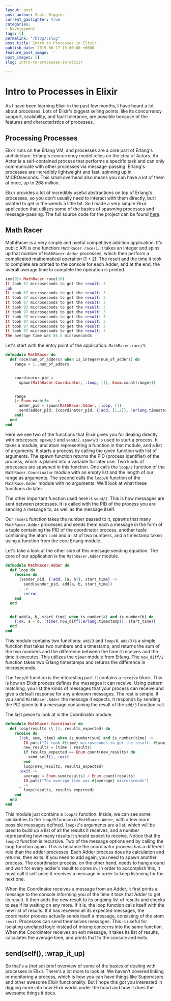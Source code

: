 ```yaml
---
layout: post
post_author: Scott Wiggins
current_gaslighter: true
categories:
- Development
tags: []
permalink: "/blog/:slug"
post_title: Intro to Processes in Elixir
publish_date: 2019-06-17 15:00:00 +0000
feature_post_image: ''
post_images: []
slug: intro-to-processes-in-elixir

---
```

# Intro to Processes in Elixir


As I have been learning Elixir in the past few months, I have heard a lot about processes. Lots of
Elixir's biggest selling points, like its concurrency support, scalability, and fault tolerance, are
possible because of the features and characteristics of processes.


## Processing Processes


Elixir runs on the Erlang VM, and processes are a core part of Erlang's architecture. Erlang's
concurrency model relies on the idea of Actors. An Actor is a self-contained process that performs a
specific task and can only communicate with other processes via message-passing. Erlang's processes
are incredibly lightweight and fast, spinning up in MICROseconds. This small overhead also means you
can have a lot of them at once, up to 268 million.


Elixir provides a lot of incredibly useful abstractions on top of Erlang's processes, so you don't
usually need to interact with them directly, but I wanted to get in the weeds a little bit. So I
made a very simple Elixir application that utilizes some of the basics of spawning processes and
message-passing. The full source code for the project can be found
[here](https://github.com/willus10245/math_racer).


## Math Racer


MathRacer is a very simple and useful competitive addition application. It's public API is one
function: `MathRacer.race/1`. It takes an integer and spins up that number of `MathRacer.Adder`
processes, which then perform a complicated mathematical operation (1 + 2). The result and the time
it took to complete are printed to the console for each Adder, and at the end, the overall average
time to complete the operation is printed.


```elixir
iex(9)> MathRacer.race(10)
It took 67 microseconds to get the result: 3
:ok
It took 67 microseconds to get the result: 3
It took 67 microseconds to get the result: 3
It took 67 microseconds to get the result: 3
It took 92 microseconds to get the result: 3
It took 97 microseconds to get the result: 3
It took 97 microseconds to get the result: 3
It took 97 microseconds to get the result: 3
It took 97 microseconds to get the result: 3
It took 97 microseconds to get the result: 3
The average time was 84.5 microseconds
```


Let's start with the entry point of the application: `MathRacer.race/1`:


```elixir
defmodule MathRacer do
  def race(num_of_adders) when is_integer(num_of_adders) do
    range = 1..num_of_adders


    coordinator_pid =
      spawn(MathRacer.Coordinator, :loop, [[], Enum.count(range)])


    range
    |> Enum.each(fn _ ->
      adder_pid = spawn(MathRacer.Adder, :loop, [])
      send(adder_pid, {coordinator_pid, {:add, [1,2]}, :erlang.timestamp()})
    end)
  end
end
```


Here we see two of the functions that Elixir gives you for dealing directly with processes:
`spawn/3` and `send/2`. `spawn/3` is used to start a process. It takes a module, and atom
representing a function in that module, and a list of arguments. It starts a process by calling the
given function with list of arguments. The spawn function returns the PID (process identifier) of
the process, which is placed into a variable for later use. Two kinds of processes are spawned in
this function. One calls the `loop/2` function of the `MathRacer.Coordinator` module with an empty
list and the length of our range as arguments. The second calls the `loop/0` function of the
`MathRace.Adder` module with no arguments. We'll look at what these functions do later.


The other important function used here is `send/2`. This is how messages are sent between processes.
It is called with the PID of the process you are sending a message to, as well as the message
itself.


Our `race/1` function takes the number passed to it, spawns that many `MathRacer.Adder` processes
and sends them each a message in the form of a tuple containing the PID of the coordinator process,
another tuple contianing the atom `:add` and a list of two numbers, and a timestamp taken using a
function from the core Erlang module.


Let's take a look at the other side of this message sending equation. The core of our application
is the `MathRacer.Adder` module.


```elixir
defmodule MathRacer.Adder do
  def loop do
    receive do
      {sender_pid, {:add, [a, b]}, start_time} ->
        send(sender_pid, add(a, b, start_time))
      _ ->
        :error
    end
  end


  def add(a, b, start_time) when is_number(a) and is_number(b) do
    {:ok, a + b, :timer.now_diff(:erlang.timestamp(), start_time)}
  end
end
```


This module contains two functions: `add/3` and `loop/0`. `add/3` is a simple function that takes
two numbers and a timestamp, and returns the sum of the two numbers and the difference between the
time it receives and the time it executes. This utilizes the `timer` module from Erlang. The
`now_diff/2` function takes two Erlang timestamps and returns the difference in microseconds.


The `loop/0` function is the interesting part. It contains a `receive` block. This is how an Elixir
process defines the messages it can receive. Using pattern matching, you list the kinds of messages
that your process can receive and give a default response for any unknown messages. The rest is
simple. If you send `MathRacer.Adder` the message it expects, it responds by sending the PID given
to it a message containing the result of the `add/3` function call.


The last piece to look at is the Coordinator module.


```elixir
defmodule MathRacer.Coordinator do
  def loop(results \\ [], results_expected) do
    receive do
      {:ok, sum, time} when is_number(sum) and is_number(time) ->
        IO.puts("It took #{time} microseconds to get the result: #{sum}")
        new_results = [time | results]
        if results_expected == Enum.count(new_results) do
          send self(), :exit
        end
        loop(new_results, results_expected)
      :exit ->
        average = Enum.sum(results) / Enum.count(results)
        IO.puts("The average time was #{average} microseconds")
      _ ->
        loop(results, results_expected)
    end
  end
end
```


This module just contains a `loop/2` function. Inside, we can see some similarities to the `loop/0`
funcion in `MathRacer.Adder`, with a few more possible messages defined. `loop/2`'s arguments are a
list, which will be used to build up a list of all the results it receives, and a number
representing how many results it should expect to receive. Notice that the `loop/2` function is
recursive. Two of the message options end by calling the loop function again. This is because the
coordinator process has a different role than the adder processes. Each Adder process does
its calculation and returns, then exits. If you need to add again, you need to spawn another
process. The coordinator process, on the other hand, needs to hang around and wait for every adder's
result to come in. In order to accomplish this, it must call it self once it receives a message in
order to keep listening for the next one.


When the Coordinator receives a message from an Adder, it first prints a message to the console
informing you of the time it took that Adder to get its result. It then adds the new result to its
ongoing list of results and checks to see if its waiting on any more. If it is, the loop function
calls itself with the new list of results. If it has received all its expected messages, the
coordinator process actually sends itself a message, consisting of the atom `:exit`. Processes can
send themselves messages. This is useful for isolating unrelated logic instead of mixing concerns
into the same function. When the Coordinator receives an exit message, it takes its list of results,
calculates the average time, and prints that to the console and exits.


## send(self(), :wrap_it_up)


So that's a (not so) brief overview of some of the basics of dealing with processes in Elixir.
There's a lot more to look at. We haven't covered linking or monitoring a process, which is how you
can have things like Supervisors and other awesome Elixir functionality. But I hope this got you
interested in digging more into how Elixir works under the hood and how it does the awesome things
it does.